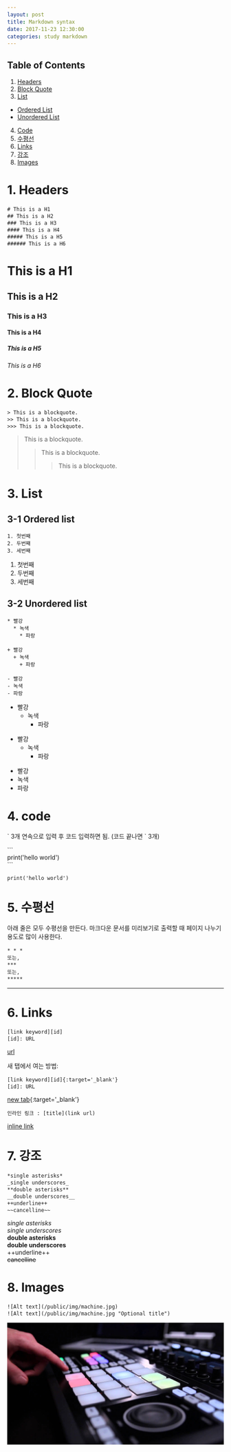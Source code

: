 ```yaml
---
layout: post
title: Markdown syntax
date: 2017-11-23 12:30:00
categories: study markdown
---
```


## Table of Contents

1. [Headers](#headers)
2. [Block Quote](#block-quote)
3. [List](#list)
  + [Ordered List](#ordered-list)
  + [Unordered List](#unordered-list)
4. [Code](#code)
5. [수평선](#hr)
6. [Links](#links)
7. [강조](#emphasis)
8. [Images](#images)

# 1. Headers <a name="headers" />

```
# This is a H1
## This is a H2
### This is a H3
#### This is a H4
##### This is a H5
###### This is a H6
```

# This is a H1
## This is a H2
### This is a H3
#### This is a H4
##### This is a H5
###### This is a H6

# 2. Block Quote <a name="block-quote" />

```
> This is a blockquote.
>> This is a blockquote.
>>> This is a blockquote.
```

> This is a blockquote.
>> This is a blockquote.
>>> This is a blockquote.

# 3. List <a name="list" />

## 3-1 Ordered list <a name="ordered-list" />

```
1. 첫번째
2. 두번째
3. 세번째
```

1. 첫번째
2. 두번째
3. 세번째

## 3-2 Unordered list <a name="unordered-list" />

```
* 빨강
  * 녹색
    * 파랑

+ 빨강
  + 녹색
    + 파랑

- 빨강
- 녹색
- 파랑
```

* 빨강
  * 녹색
    * 파랑

+ 빨강
  + 녹색
    + 파랑

- 빨강
- 녹색
- 파랑

# 4. code <a name="code" />

\` 3개 연속으로 입력 후 코드 입력하면 됨. (코드 끝나면 ` 3개)

\`\`\`  
print('hello world')  
\`\`\`

```
print('hello world')
```

# 5. 수평선 <a name="hr" />

아래 줄은 모두 수평선을 만든다. 마크다운 문서를 미리보기로 출력할 때 페이지 나누기 용도로 많이 사용한다.

```
* * *
또는,
***
또는,
*****
```

***

# 6. Links <a name="links" />

```
[link keyword][id]
[id]: URL
```
[url][test-url]

[test-url]: http://m.naver.com

새 탭에서 여는 방법:

```
[link keyword][id]{:target='_blank'}
[id]: URL
```
[new tab][test-url]{:target='_blank'}  

```
인라인 링크 : [title](link url)
```

[inline link](http://www.naver.com)

# 7. 강조 <a name="emphasis" />

```
*single asterisks*
_single underscores_
**double asterisks**
__double underscores__
++underline++
~~cancelline~~
```

*single asterisks*  
_single underscores_  
**double asterisks**  
__double underscores__  
++underline++  
~~cancelline~~

# 8. Images <a name="images" />

```
![Alt text](/public/img/machine.jpg)
![Alt text](/public/img/machine.jpg "Optional title")
```

!["maschine"](/public/img/maschine.jpg "maschine")
